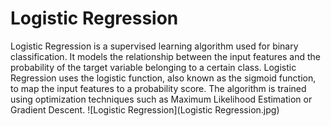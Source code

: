 # Logistic Regression
Logistic Regression is a supervised learning algorithm used for binary classification. It models the relationship between the input features and the probability of the target variable belonging to a certain class. Logistic Regression uses the logistic function, also known as the sigmoid function, to map the input features to a probability score. The algorithm is trained using optimization techniques such as Maximum Likelihood Estimation or Gradient Descent.
![Logistic Regression](Logistic Regression.jpg)
